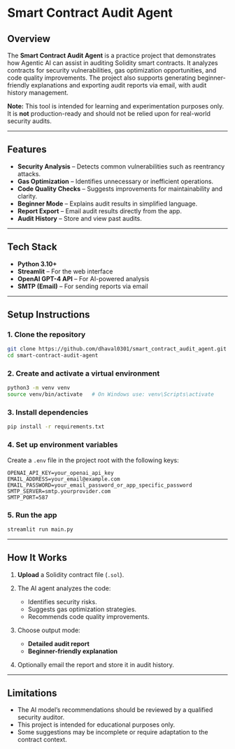 

# Smart Contract Audit Agent

## Overview

The **Smart Contract Audit Agent** is a practice project that demonstrates how Agentic AI can assist in auditing Solidity smart contracts.
It analyzes contracts for security vulnerabilities, gas optimization opportunities, and code quality improvements.
The project also supports generating beginner-friendly explanations and exporting audit reports via email, with audit history management.

**Note:** This tool is intended for learning and experimentation purposes only. It is **not** production-ready and should not be relied upon for real-world security audits.

---

## Features

* **Security Analysis** – Detects common vulnerabilities such as reentrancy attacks.
* **Gas Optimization** – Identifies unnecessary or inefficient operations.
* **Code Quality Checks** – Suggests improvements for maintainability and clarity.
* **Beginner Mode** – Explains audit results in simplified language.
* **Report Export** – Email audit results directly from the app.
* **Audit History** – Store and view past audits.

---

## Tech Stack

* **Python 3.10+**
* **Streamlit** – For the web interface
* **OpenAI GPT-4 API** – For AI-powered analysis
* **SMTP (Email)** – For sending reports via email

---

## Setup Instructions

### 1. Clone the repository

```bash
git clone https://github.com/dhaval0301/smart_contract_audit_agent.git
cd smart-contract-audit-agent
```

### 2. Create and activate a virtual environment

```bash
python3 -m venv venv
source venv/bin/activate   # On Windows use: venv\Scripts\activate
```

### 3. Install dependencies

```bash
pip install -r requirements.txt
```

### 4. Set up environment variables

Create a `.env` file in the project root with the following keys:

```env
OPENAI_API_KEY=your_openai_api_key
EMAIL_ADDRESS=your_email@example.com
EMAIL_PASSWORD=your_email_password_or_app_specific_password
SMTP_SERVER=smtp.yourprovider.com
SMTP_PORT=587
```

### 5. Run the app

```bash
streamlit run main.py
```

---

## How It Works

1. **Upload** a Solidity contract file (`.sol`).
2. The AI agent analyzes the code:

   * Identifies security risks.
   * Suggests gas optimization strategies.
   * Recommends code quality improvements.
3. Choose output mode:

   * **Detailed audit report**
   * **Beginner-friendly explanation**
4. Optionally email the report and store it in audit history.

---

## Limitations

* The AI model’s recommendations should be reviewed by a qualified security auditor.
* This project is intended for educational purposes only.
* Some suggestions may be incomplete or require adaptation to the contract context.




